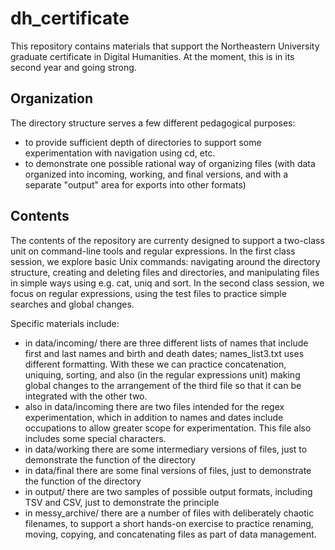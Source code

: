 # dh_certificate
This repository contains materials that support the Northeastern University graduate certificate in Digital Humanities. At the moment, this is in its second year and going strong.

## Organization
The directory structure serves a few different pedagogical purposes:
* to provide sufficient depth of directories to support some experimentation with navigation using cd, etc.
* to demonstrate one possible rational way of organizing files (with data organized into incoming, working, and final versions, and with a separate "output" area for exports into other formats)

## Contents
The contents of the repository are currenty designed to support a two-class unit on command-line tools and regular expressions. In the first class session, we explore basic Unix commands: navigating around the directory structure, creating and deleting files and directories, and manipulating files in simple ways using e.g. cat, uniq and sort. In the second class session, we focus on regular expressions, using the test files to practice simple searches and global changes.

Specific materials include:
* in data/incoming/ there are three different lists of names that include first and last names and birth and death dates; names_list3.txt uses different formatting. With these we can practice concatenation, uniquing, sorting, and also (in the regular expressions unit) making global changes to the arrangement of the third file so that it can be integrated with the other two. 
* also in data/incoming there are two files intended for the regex experimentation, which in addition to names and dates include occupations to allow greater scope for experimentation. This file also includes some special characters. 
* in data/working there are some intermediary versions of files, just to demonstrate the function of the directory
* in data/final there are some final versions of files, just to demonstrate the function of the directory
* in output/ there are two samples of possible output formats, including TSV and CSV, just to demonstrate the principle
* in messy_archive/ there are a number of files with deliberately chaotic filenames, to support a short hands-on exercise to practice renaming, moving, copying, and concatenating files as part of data management.
